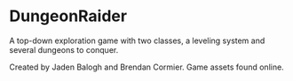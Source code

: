# DungeonRaider
A top-down exploration game with two classes, a leveling system and several dungeons to conquer.

Created by Jaden Balogh and Brendan Cormier. Game assets found online.
